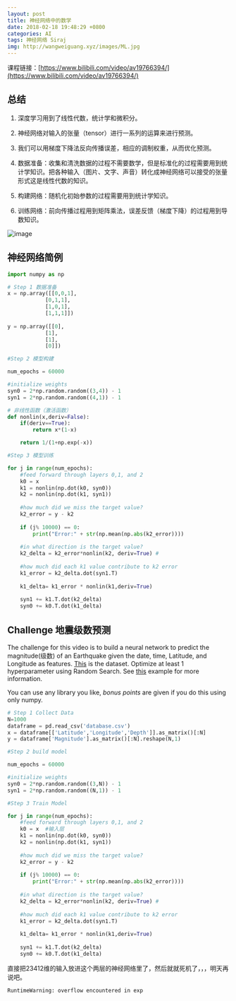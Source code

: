```yaml
---
layout: post
title: 神经网络中的数学
date: 2018-02-18 19:48:29 +0800
categories: AI
tags: 神经网络 Siraj 
img: http://wangweiguang.xyz/images/ML.jpg
---
```




课程链接：[https://www.bilibili.com/video/av19766394/](https://www.bilibili.com/video/av19766394/)

## 总结

1. 深度学习用到了线性代数，统计学和微积分。
2. 神经网络对输入的张量（tensor）进行一系列的运算来进行预测。
3. 我们可以用梯度下降法反向传播误差，相应的调制权重，从而优化预测。

4. 数据准备：收集和清洗数据的过程不需要数学，但是标准化的过程需要用到统计学知识。把各种输入（图片、文字、声音）转化成神经网络可以接受的张量形式这是线性代数的知识。
5. 构建网络：随机化初始参数的过程需要用到统计学知识。
6. 训练网络：前向传播过程用到矩阵乘法，误差反馈（梯度下降）的过程用到导数知识。

![image](http://wangweiguang.xyz/images/me3.jpg)

## 神经网络简例

```python
import numpy as np
```

```python
# Step 1 数据准备
x = np.array([[0,0,1],
            [0,1,1],
            [1,0,1],
            [1,1,1]])
                
y = np.array([[0],
            [1],
            [1],
            [0]])
```


```python
#Step 2 模型构建

num_epochs = 60000

#initialize weights
syn0 = 2*np.random.random((3,4)) - 1
syn1 = 2*np.random.random((4,1)) - 1
```

```python
# 非线性函数（激活函数）
def nonlin(x,deriv=False):
    if(deriv==True):
        return x*(1-x)

    return 1/(1+np.exp(-x))
```

```python
#Step 3 模型训练

for j in range(num_epochs):
    #feed forward through layers 0,1, and 2
    k0 = x  
    k1 = nonlin(np.dot(k0, syn0)) 
    k2 = nonlin(np.dot(k1, syn1))
    
    #how much did we miss the target value?
    k2_error = y - k2            
    
    if (j% 10000) == 0:
        print("Error:" + str(np.mean(np.abs(k2_error))))
    
    #in what direction is the target value?
    k2_delta = k2_error*nonlin(k2, deriv=True) #
    
    #how much did each k1 value contribute to k2 error
    k1_error = k2_delta.dot(syn1.T)
    
    k1_delta= k1_error * nonlin(k1,deriv=True)
    
    syn1 += k1.T.dot(k2_delta)
    syn0 += k0.T.dot(k1_delta)
```

## Challenge 地震级数预测
The challenge for this video is to build a neural network to predict the magnitude(级数) of an Earthquake given the date, time, Latitude, and Longitude as features. [This](https://www.kaggle.com/usgs/earthquake-database) is the dataset. Optimize at least 1 hyperparameter using Random Search. See [this](http://scikit-learn.org/stable/auto_examples/model_selection/randomized_search.html) example for more information.

You can use any library you like, *bonus points* are given if you do this using only numpy.

```python
# Step 1 Collect Data
N=1000
dataframe = pd.read_csv('database.csv')
x = dataframe[['Latitude','Longitude','Depth']].as_matrix()[:N]
y = dataframe['Magnitude'].as_matrix()[:N].reshape(N,1)

#Step 2 build model

num_epochs = 60000

#initialize weights
syn0 = 2*np.random.random((3,N)) - 1
syn1 = 2*np.random.random((N,1)) - 1

#Step 3 Train Model

for j in range(num_epochs):
    #feed forward through layers 0,1, and 2
    k0 = x  #输入层
    k1 = nonlin(np.dot(k0, syn0)) 
    k2 = nonlin(np.dot(k1, syn1)) 
    
    #how much did we miss the target value?
    k2_error = y - k2             
    
    if (j% 10000) == 0:
        print("Error:" + str(np.mean(np.abs(k2_error))))
    
    #in what direction is the target value?
    k2_delta = k2_error*nonlin(k2, deriv=True) #
    
    #how much did each k1 value contribute to k2 error
    k1_error = k2_delta.dot(syn1.T)
    
    k1_delta= k1_error * nonlin(k1,deriv=True)
    
    syn1 += k1.T.dot(k2_delta)
    syn0 += k0.T.dot(k1_delta)
```
直接把23412维的输入放进这个两层的神经网络里了，然后就就死机了，，，明天再说吧。

```
RuntimeWarning: overflow encountered in exp
```